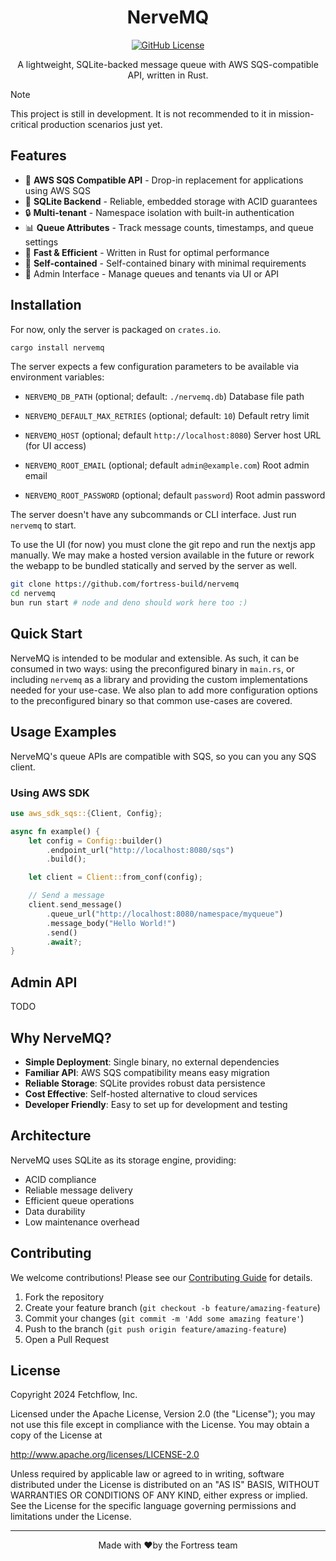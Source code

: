 <div align="center">
  <span>
    <h1>NerveMQ</h1>

[![GitHub License](https://img.shields.io/github/license/fortress-build/nervemq)](https://github.com/fortress-build/nervemq/blob/main/LICENSE)

  </span>

A lightweight, SQLite-backed message queue with AWS SQS-compatible API, written in Rust.

</div>

> [!NOTE]
> This project is still in development. It is not recommended to it in
> mission-critical production scenarios just yet.

## Features

- 🚀 **AWS SQS Compatible API** - Drop-in replacement for applications using AWS SQS
- 💾 **SQLite Backend** - Reliable, embedded storage with ACID guarantees
- 🔒 **Multi-tenant** - Namespace isolation with built-in authentication
- 📊 **Queue Attributes** - Track message counts, timestamps, and queue settings
- 🏃 **Fast & Efficient** - Written in Rust for optimal performance
- 🎯 **Self-contained** - Self-contained binary with minimal requirements
- 📱 Admin Interface - Manage queues and tenants via UI or API

## Installation

For now, only the server is packaged on `crates.io`.

```bash
cargo install nervemq
```

The server expects a few configuration parameters to be available via
environment variables:

- `NERVEMQ_DB_PATH` (optional; default: `./nervemq.db`)
  Database file path

- `NERVEMQ_DEFAULT_MAX_RETRIES` (optional; default: `10`)
  Default retry limit

- `NERVEMQ_HOST` (optional; default `http://localhost:8080`)
  Server host URL (for UI access)

- `NERVEMQ_ROOT_EMAIL` (optional; default `admin@example.com`)
  Root admin email

- `NERVEMQ_ROOT_PASSWORD` (optional; default `password`)
  Root admin password

The server doesn't have any subcommands or CLI interface. Just run `nervemq` to start.

To use the UI (for now) you must clone the git repo and run the nextjs app manually. We may make a hosted version
available in the future or rework the webapp to be bundled statically and served by the server as well.

```bash
git clone https://github.com/fortress-build/nervemq
cd nervemq
bun run start # node and deno should work here too :)
```

## Quick Start

NerveMQ is intended to be modular and extensible. As such, it can be consumed in two ways: using
the preconfigured binary in `main.rs`, or including `nervemq` as a library and providing the custom
implementations needed for your use-case. We also plan to add more configuration options to the preconfigured
binary so that common use-cases are covered.

## Usage Examples

NerveMQ's queue APIs are compatible with SQS, so you can you any SQS client.

### Using AWS SDK

```rust
use aws_sdk_sqs::{Client, Config};

async fn example() {
    let config = Config::builder()
        .endpoint_url("http://localhost:8080/sqs")
        .build();

    let client = Client::from_conf(config);

    // Send a message
    client.send_message()
        .queue_url("http://localhost:8080/namespace/myqueue")
        .message_body("Hello World!")
        .send()
        .await?;
}
```

## Admin API

TODO

## Why NerveMQ?

- **Simple Deployment**: Single binary, no external dependencies
- **Familiar API**: AWS SQS compatibility means easy migration
- **Reliable Storage**: SQLite provides robust data persistence
- **Cost Effective**: Self-hosted alternative to cloud services
- **Developer Friendly**: Easy to set up for development and testing

## Architecture

NerveMQ uses SQLite as its storage engine, providing:

- ACID compliance
- Reliable message delivery
- Efficient queue operations
- Data durability
- Low maintenance overhead

## Contributing

We welcome contributions! Please see our [Contributing Guide](CONTRIBUTING.md) for details.

1. Fork the repository
2. Create your feature branch (`git checkout -b feature/amazing-feature`)
3. Commit your changes (`git commit -m 'Add some amazing feature'`)
4. Push to the branch (`git push origin feature/amazing-feature`)
5. Open a Pull Request

## License

Copyright 2024 Fetchflow, Inc.

Licensed under the Apache License, Version 2.0 (the "License"); you may not use this file except in compliance with the License. You may obtain a copy of the License at

<http://www.apache.org/licenses/LICENSE-2.0>

Unless required by applicable law or agreed to in writing, software distributed under the License is distributed on an "AS IS" BASIS, WITHOUT WARRANTIES OR CONDITIONS OF ANY KIND, either express or implied. See the License for the specific language governing permissions and limitations under the License.

---

<div align="center">
Made with ❤️by the Fortress team
</div>
